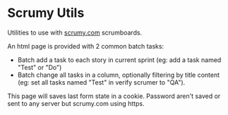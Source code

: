Scrumy Utils
=========

Utilities to use with [scrumy.com](http://scrumy.com) scrumboards.

An html page is provided with 2 common batch tasks:
- Batch add a task to each story in current sprint (eg: add a task named "Test" or "Do")
- Batch change all tasks in a column, optionally filtering by title content (eg: set all tasks named "Test" in verify scrumer to "QA"). 

This page will saves last form state in a cookie. Password aren't saved or sent to any server but scrumy.com using https.
